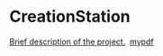 # CreationStation
<a href="N3ur0m4nt1c.github.io/folder/CS4783 Advanced Software Engineering Syllabus Spring 2022.pdf" target="_blank">Brief description of the project.</a>
<a href="CS4783 Advanced Software Engineering Syllabus Spring 2022.pdf" class="image fit"><img src="images/marr_pic.jpg" alt=""></a>
<a href="https://my.github.io/files/CS4783 Advanced Software Engineering Syllabus Spring 2022.pdf">mypdf</a>
